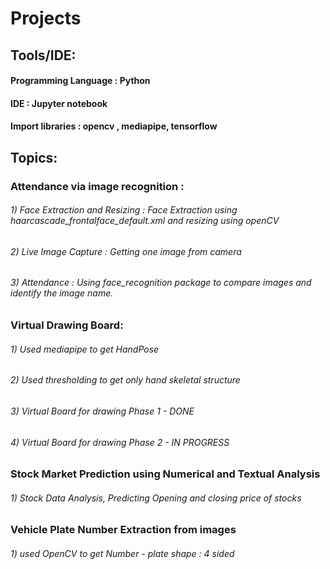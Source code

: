 # Projects

## Tools/IDE:
#### Programming Language : Python
#### IDE : Jupyter notebook
#### Import libraries : opencv , mediapipe, tensorflow
## Topics:

### Attendance via image recognition :

###### 1) Face Extraction and Resizing : Face Extraction using haarcascade_frontalface_default.xml and resizing using openCV
###### 2) Live Image Capture : Getting one image from camera
###### 3) Attendance : Using face_recognition package to compare images and identify the image name.

### Virtual Drawing Board:

###### 1) Used mediapipe to get HandPose
###### 2) Used thresholding to get only hand skeletal structure 
###### 3) Virtual Board for drawing Phase 1 - DONE
###### 4) Virtual Board for drawing Phase 2 - IN PROGRESS 

### Stock Market Prediction using Numerical and Textual Analysis

###### 1) Stock Data Analysis, Predicting Opening and closing price of stocks

### Vehicle Plate Number Extraction from images

###### 1) used OpenCV to get Number - plate shape : 4 sided
